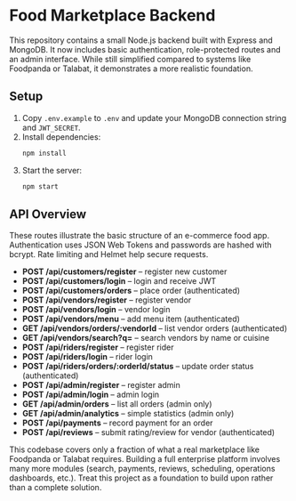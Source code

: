 # Food Marketplace Backend

This repository contains a small Node.js backend built with Express and MongoDB. It now includes basic authentication, role-protected routes and an admin interface. While still simplified compared to systems like Foodpanda or Talabat, it demonstrates a more realistic foundation.

## Setup

1. Copy `.env.example` to `.env` and update your MongoDB connection string and `JWT_SECRET`.
2. Install dependencies:
   ```bash
   npm install
   ```
3. Start the server:
   ```bash
   npm start
   ```

## API Overview

These routes illustrate the basic structure of an e-commerce food app. Authentication uses JSON Web Tokens and passwords are hashed with bcrypt. Rate limiting and Helmet help secure requests.

- **POST /api/customers/register** – register new customer
- **POST /api/customers/login** – login and receive JWT
- **POST /api/customers/orders** – place order (authenticated)
- **POST /api/vendors/register** – register vendor
- **POST /api/vendors/login** – vendor login
- **POST /api/vendors/menu** – add menu item (authenticated)
- **GET /api/vendors/orders/:vendorId** – list vendor orders (authenticated)
- **GET /api/vendors/search?q=** – search vendors by name or cuisine
- **POST /api/riders/register** – register rider
- **POST /api/riders/login** – rider login
- **POST /api/riders/orders/:orderId/status** – update order status (authenticated)
- **POST /api/admin/register** – register admin
- **POST /api/admin/login** – admin login
- **GET /api/admin/orders** – list all orders (admin only)
- **GET /api/admin/analytics** – simple statistics (admin only)
- **POST /api/payments** – record payment for an order
- **POST /api/reviews** – submit rating/review for vendor (authenticated)

This codebase covers only a fraction of what a real marketplace like Foodpanda or Talabat requires. Building a full enterprise platform involves many more modules (search, payments, reviews, scheduling, operations dashboards, etc.). Treat this project as a foundation to build upon rather than a complete solution.
